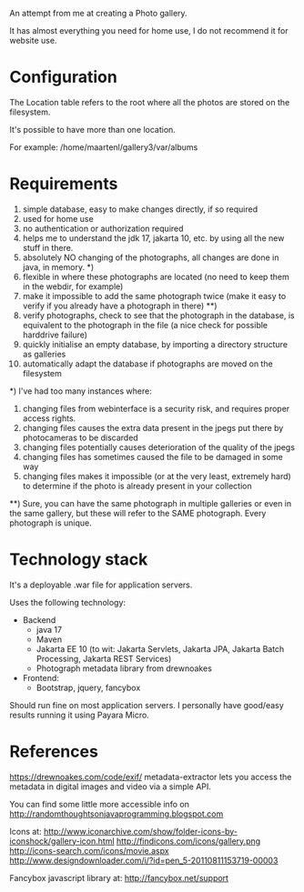 
An attempt from me at creating a Photo gallery.

It has almost everything you need for home use, I do not recommend it for website use.

# Configuration

The Location table refers to the root where all the photos are stored on the filesystem.

It's possible to have more than one location.

For example: /home/maartenl/gallery3/var/albums

# Requirements

1. simple database, easy to make changes directly, if so required
2. used for home use
3. no authentication or authorization required
4. helps me to understand the jdk 17, jakarta 10, etc. by using
   all the new stuff in there.
5. absolutely NO changing of the photographs, all changes are done
   in java, in memory. *)
6. flexible in where these photographs are located (no need to keep them in
   the webdir, for example)
7. make it impossible to add the same photograph twice (make it easy to
   verify if you already have a photograph in there) **)
8. verify photographs, check to see that the photograph in the database, is
   equivalent to the photograph in the file (a nice check for possible harddrive failure)
9. quickly initialise an empty database, by importing a directory structure as galleries
10. automatically adapt the database if photographs are moved on the filesystem

*) I've had too many instances where:
1. changing files from webinterface is a security risk, and requires proper
   access rights.
2. changing files causes the extra data present in the jpegs put there by
   photocameras to be discarded
3. changing files potentially causes deterioration of the quality of the
   jpegs
4. changing files has sometimes caused the file to be damaged in some way
5. changing files makes it impossible (or at the very least, extremely hard)
   to determine if the photo is already present in your collection

**) Sure, you can have the same photograph in multiple galleries or even in
the same gallery, but these will refer to the SAME photograph. Every photograph
is unique.

# Technology stack

It's a deployable .war file for application servers.

Uses the following technology:
- Backend
    - java 17
    - Maven
    - Jakarta EE 10 (to wit: Jakarta Servlets, Jakarta JPA, Jakarta Batch Processing, Jakarta REST Services)
    - Photograph metadata library from drewnoakes
- Frontend:
    - Bootstrap, jquery, fancybox

Should run fine on most application servers. I personally have good/easy results running it using Payara Micro.

# References 

https://drewnoakes.com/code/exif/
metadata-extractor lets you access the metadata in digital images and video via a simple API.

You can find some little more accessible info on
http://randomthoughtsonjavaprogramming.blogspot.com

Icons at:
http://www.iconarchive.com/show/folder-icons-by-iconshock/gallery-icon.html
http://findicons.com/icons/gallery.png
http://icons-search.com/icons/movie.aspx
http://www.designdownloader.com/i/?id=pen_5-20110811153719-00003

Fancybox javascript library at:
http://fancybox.net/support
